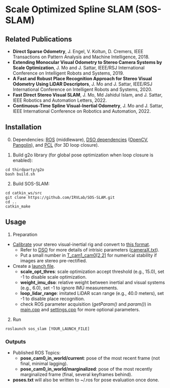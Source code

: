 # Scale Optimized Spline SLAM (SOS-SLAM)

## Related Publications
- **Direct Sparse Odometry**, J. Engel, V. Koltun, D. Cremers, IEEE Transactions on Pattern Analysis and Machine Intelligence, 2018.
- **Extending Monocular Visual Odometry to Stereo Camera Systems by Scale Optimization**, J. Mo and J. Sattar, IEEE/RSJ International Conference on Intelligent Robots and Systems, 2019.
- **A Fast and Robust Place Recognition Approach for Stereo Visual Odometry Using LiDAR Descriptors**, J. Mo and J. Sattar, IEEE/RSJ International Conference on Intelligent Robots and Systems, 2020.
- **Fast Direct Stereo Visual SLAM**, J. Mo, Md Jahidul Islam, and J. Sattar, IEEE Robotics and Automation Letters, 2022.
- **Continuous-Time Spline Visual-Inertial Odometry**, J. Mo and J. Sattar, IEEE International Conference on Robotics and Automation, 2022.


## Installation
0. Dependencies: [ROS](https://www.ros.org/) (middleware), [DSO dependencies](https://github.com/JakobEngel/dso#21-required-dependencies) ([OpenCV](https://opencv.org/), [Pangolin](https://github.com/stevenlovegrove/Pangolin)), and [PCL](https://pointclouds.org/) (for 3D loop closure).

1. Build g2o library (for global pose optimization when loop closure is enabled):
```
cd thirdparty/g2o
bash build.sh
```

2. Build SOS-SLAM:
```
cd catkin_ws/src
git clone https://github.com/IRVLab/SOS-SLAM.git
cd ..
catkin_make
```

## Usage
1. Preparation
- [Calibrate](https://github.com/ethz-asl/kalibr) your stereo visual-inertial rig and convert to [this format](https://github.com/IRVLab/SOS-SLAM/tree/main/calibs/Gazebo).
    - Refer to [DSO](https://github.com/JakobEngel/dso) for more details of intrisic parameters ([cameraX.txt](https://github.com/IRVLab/SOS-SLAM/blob/main/calibs/Gazebo/camera0.txt)).
    - Put a small number in [T_cam1_cam0[2,2]](https://github.com/IRVLab/SOS-SLAM/blob/main/calibs/Gazebo/calib.yaml#L15) for numerical stability if images are stereo pre-rectified. 
- Create a [launch file](https://github.com/IRVLab/SOS-SLAM/blob/main/launch).
    - **scale_opt_thres**: scale optimization accept threshold (e.g., 15.0), set -1 to disable scale optimization.
    - **weight_imu_dso**: relative weight between inertial and visual systems (e.g., 6.0), set -1 to ignore IMU measurements.
    - **loop_lidar_range**: imitated LiDAR scan range (e.g., 40.0 meters), set -1 to disable place recognition.
    - check ROS parameter acquisition (*getParam()* and *param()*) in [main.cpp](https://github.com/IRVLab/SOS-SLAM/blob/main/src/main.cpp) and [settings.cpp](https://github.com/IRVLab/SOS-SLAM/blob/main/src/util/settings.cpp) for more optional parameters.

2. Run
```
roslaunch sos_slam [YOUR_LAUNCH_FILE]
```

### Outputs
- Published ROS Topics:
    - **pose_cam0_in_world/current**: pose of the most recent frame (not final, minimal lagging).
    - **pose_cam0_in_world/marginalized**: pose of the most recently marginalized frame (final, several keyframes behind).
- **poses.txt** will also be written to ~/.ros for pose evaluation once done.